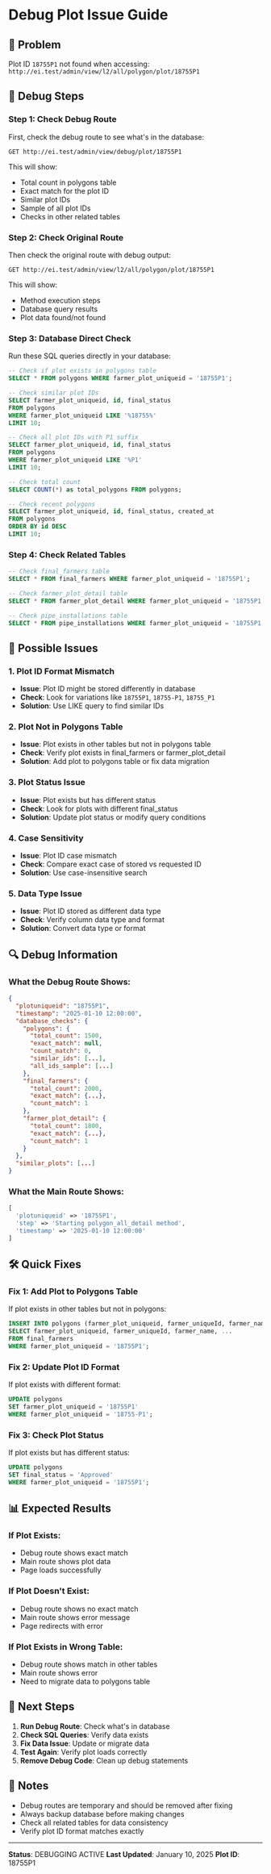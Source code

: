 # Debug Plot Issue Guide

## 🚨 Problem
Plot ID `18755P1` not found when accessing:
`http://ei.test/admin/view/l2/all/polygon/plot/18755P1`

## 🔧 Debug Steps

### Step 1: Check Debug Route
First, check the debug route to see what's in the database:

```
GET http://ei.test/admin/view/debug/plot/18755P1
```

This will show:
- Total count in polygons table
- Exact match for the plot ID
- Similar plot IDs
- Sample of all plot IDs
- Checks in other related tables

### Step 2: Check Original Route
Then check the original route with debug output:

```
GET http://ei.test/admin/view/l2/all/polygon/plot/18755P1
```

This will show:
- Method execution steps
- Database query results
- Plot data found/not found

### Step 3: Database Direct Check
Run these SQL queries directly in your database:

```sql
-- Check if plot exists in polygons table
SELECT * FROM polygons WHERE farmer_plot_uniqueid = '18755P1';

-- Check similar plot IDs
SELECT farmer_plot_uniqueid, id, final_status 
FROM polygons 
WHERE farmer_plot_uniqueid LIKE '%18755%' 
LIMIT 10;

-- Check all plot IDs with P1 suffix
SELECT farmer_plot_uniqueid, id, final_status 
FROM polygons 
WHERE farmer_plot_uniqueid LIKE '%P1' 
LIMIT 10;

-- Check total count
SELECT COUNT(*) as total_polygons FROM polygons;

-- Check recent polygons
SELECT farmer_plot_uniqueid, id, final_status, created_at 
FROM polygons 
ORDER BY id DESC 
LIMIT 10;
```

### Step 4: Check Related Tables
```sql
-- Check final_farmers table
SELECT * FROM final_farmers WHERE farmer_plot_uniqueid = '18755P1';

-- Check farmer_plot_detail table
SELECT * FROM farmer_plot_detail WHERE farmer_plot_uniqueid = '18755P1';

-- Check pipe_installations table
SELECT * FROM pipe_installations WHERE farmer_plot_uniqueid = '18755P1';
```

## 🎯 Possible Issues

### 1. Plot ID Format Mismatch
- **Issue**: Plot ID might be stored differently in database
- **Check**: Look for variations like `18755P1`, `18755-P1`, `18755_P1`
- **Solution**: Use LIKE query to find similar IDs

### 2. Plot Not in Polygons Table
- **Issue**: Plot exists in other tables but not in polygons table
- **Check**: Verify plot exists in final_farmers or farmer_plot_detail
- **Solution**: Add plot to polygons table or fix data migration

### 3. Plot Status Issue
- **Issue**: Plot exists but has different status
- **Check**: Look for plots with different final_status
- **Solution**: Update plot status or modify query conditions

### 4. Case Sensitivity
- **Issue**: Plot ID case mismatch
- **Check**: Compare exact case of stored vs requested ID
- **Solution**: Use case-insensitive search

### 5. Data Type Issue
- **Issue**: Plot ID stored as different data type
- **Check**: Verify column data type and format
- **Solution**: Convert data type or format

## 🔍 Debug Information

### What the Debug Route Shows:
```json
{
  "plotuniqueid": "18755P1",
  "timestamp": "2025-01-10 12:00:00",
  "database_checks": {
    "polygons": {
      "total_count": 1500,
      "exact_match": null,
      "count_match": 0,
      "similar_ids": [...],
      "all_ids_sample": [...]
    },
    "final_farmers": {
      "total_count": 2000,
      "exact_match": {...},
      "count_match": 1
    },
    "farmer_plot_detail": {
      "total_count": 1800,
      "exact_match": {...},
      "count_match": 1
    }
  },
  "similar_plots": [...]
}
```

### What the Main Route Shows:
```php
[
  'plotuniqueid' => '18755P1',
  'step' => 'Starting polygon_all_detail method',
  'timestamp' => '2025-01-10 12:00:00'
]
```

## 🛠️ Quick Fixes

### Fix 1: Add Plot to Polygons Table
If plot exists in other tables but not in polygons:

```sql
INSERT INTO polygons (farmer_plot_uniqueid, farmer_uniqueId, farmer_name, ...)
SELECT farmer_plot_uniqueid, farmer_uniqueId, farmer_name, ...
FROM final_farmers 
WHERE farmer_plot_uniqueid = '18755P1';
```

### Fix 2: Update Plot ID Format
If plot exists with different format:

```sql
UPDATE polygons 
SET farmer_plot_uniqueid = '18755P1' 
WHERE farmer_plot_uniqueid = '18755-P1';
```

### Fix 3: Check Plot Status
If plot exists but has different status:

```sql
UPDATE polygons 
SET final_status = 'Approved' 
WHERE farmer_plot_uniqueid = '18755P1';
```

## 📊 Expected Results

### If Plot Exists:
- Debug route shows exact match
- Main route shows plot data
- Page loads successfully

### If Plot Doesn't Exist:
- Debug route shows no exact match
- Main route shows error message
- Page redirects with error

### If Plot Exists in Wrong Table:
- Debug route shows match in other tables
- Main route shows error
- Need to migrate data to polygons table

## 🚀 Next Steps

1. **Run Debug Route**: Check what's in database
2. **Check SQL Queries**: Verify data exists
3. **Fix Data Issue**: Update or migrate data
4. **Test Again**: Verify plot loads correctly
5. **Remove Debug Code**: Clean up debug statements

## 📝 Notes

- Debug routes are temporary and should be removed after fixing
- Always backup database before making changes
- Check all related tables for data consistency
- Verify plot ID format matches exactly

---

**Status**: DEBUGGING ACTIVE
**Last Updated**: January 10, 2025
**Plot ID**: 18755P1
